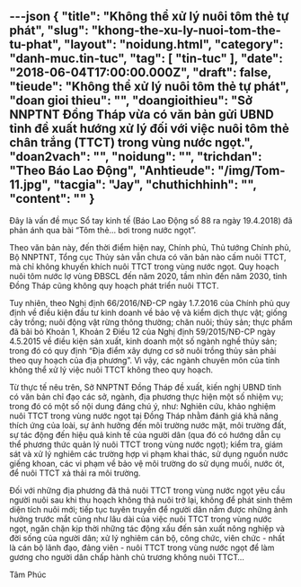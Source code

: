 ---json
{
    "title": "Không thể xử lý nuôi tôm thẻ tự phát",
    "slug": "khong-the-xu-ly-nuoi-tom-the-tu-phat",
    "layout": "noidung.html",
    "category": "danh-muc.tin-tuc",
    "tag": [
        "tin-tuc"
    ],
    "date": "2018-06-04T17:00:00.000Z",
    "draft": false,
    "tieude": "Không thể xử lý nuôi tôm thẻ tự phát",
    "doan gioi thieu": "",
    "doangioithieu": "Sở NNPTNT Đồng Tháp vừa có văn bản gửi UBND tỉnh đề xuất hướng xử lý đối với việc nuôi tôm thẻ chân trắng (TTCT) trong vùng nước ngọt.",
    "doan2vach": "",
    "noidung": "",
    "trichdan": "Theo Báo Lao Động",
    "Anhtieude": "/img/Tom-11.jpg",
    "tacgia": "Jay",
    "chuthichhinh": "",
    "__content__": ""
}
---
<p><span style="font-size:14px">Đ&acirc;y l&agrave; vấn đề mục Sổ tay kinh tế (B&aacute;o Lao Động số 88 ra ng&agrave;y 19.4.2018) đ&atilde; phản &aacute;nh qua b&agrave;i &ldquo;T&ocirc;m thẻ&hellip; bơi trong nước ngọt&rdquo;.</span></p>

<p><span style="font-size:14px">Theo văn bản n&agrave;y, đến thời điểm hiện nay, Ch&iacute;nh phủ, Thủ tướng Ch&iacute;nh phủ, Bộ NNPTNT, Tổng cục Thủy sản vẫn chưa c&oacute; văn bản n&agrave;o cấm nu&ocirc;i TTCT, m&agrave; chỉ kh&ocirc;ng khuyến kh&iacute;ch nu&ocirc;i TTCT trong v&ugrave;ng nước ngọt. Quy hoạch nu&ocirc;i t&ocirc;m nước lợ v&ugrave;ng ĐBSCL đến năm 2020, tầm nh&igrave;n đến năm 2030, tỉnh Đồng Th&aacute;p cũng kh&ocirc;ng quy hoạch ph&aacute;t triển nu&ocirc;i TTCT.</span></p>

<p><span style="font-size:14px">Tuy nhi&ecirc;n, theo Nghị định 66/2016/NĐ-CP ng&agrave;y 1.7.2016 của Ch&iacute;nh phủ quy định về điều kiện đầu tư kinh doanh về bảo vệ v&agrave; kiểm dịch thực vật; giống c&acirc;y trồng; nu&ocirc;i động vật rừng th&ocirc;ng thường; chăn nu&ocirc;i; thủy sản; thực phẩm đ&atilde; b&atilde;i bỏ Khoản 1, Khoản 2 Điều 12 của Nghị định 59/2015/NĐ-CP ng&agrave;y 4.5.2015 về điều kiện sản xuất, kinh doanh một số ng&agrave;nh nghề thủy sản; trong đ&oacute; c&oacute; quy định &ldquo;Địa điểm x&acirc;y dựng cơ sở nu&ocirc;i trồng thủy sản phải theo quy hoạch của địa phương&rdquo;. V&igrave; vậy, c&aacute;c ng&agrave;nh chuy&ecirc;n m&ocirc;n của tỉnh kh&ocirc;ng thể xử l&yacute; việc nu&ocirc;i TTCT kh&ocirc;ng theo quy hoạch.</span></p>

<p><span style="font-size:14px">Từ thực tế n&ecirc;u tr&ecirc;n, Sở NNPTNT Đồng Th&aacute;p đề xuất, kiến nghị UBND tỉnh c&oacute; văn bản chỉ đạo c&aacute;c sở, ng&agrave;nh, địa phương thực hiện một số nhiệm vụ; trong đ&oacute; c&oacute; một số nội dung đ&aacute;ng ch&uacute; &yacute;, như: Nghi&ecirc;n cứu, khảo nghiệm nu&ocirc;i TTCT trong v&ugrave;ng nước ngọt tại Đồng Th&aacute;p nhằm đ&aacute;nh gi&aacute; khả năng th&iacute;ch ứng của lo&agrave;i, sự ảnh hưởng đến m&ocirc;i trường nước mặt, m&ocirc;i trường đất, sự t&aacute;c động đến hiệu quả kinh tế của người d&acirc;n (qua đ&oacute; c&oacute; hướng dẫn cụ thể phương thức quản l&yacute; nu&ocirc;i TTCT trong v&ugrave;ng nước ngọt); kiểm tra, gi&aacute;m s&aacute;t v&agrave; xử l&yacute; nghi&ecirc;m c&aacute;c trường hợp vi phạm khai th&aacute;c, sử dụng nguồn nước giếng khoan, c&aacute;c vi phạm về bảo vệ m&ocirc;i trường do sử dụng muối, nước &oacute;t, để nu&ocirc;i TTCT xả thải ra m&ocirc;i trường.</span></p>

<p><span style="font-size:14px">Đối với những địa phương đ&atilde; thả nu&ocirc;i TTCT trong v&ugrave;ng nước ngọt y&ecirc;u cầu người nu&ocirc;i sau khi thu hoạch kh&ocirc;ng thả nu&ocirc;i trở lại, kh&ocirc;ng để ph&aacute;t sinh th&ecirc;m diện t&iacute;ch nu&ocirc;i mới; tiếp tục tuy&ecirc;n truyền để người d&acirc;n nắm được những ảnh hưởng trước mắt cũng như l&acirc;u d&agrave;i của việc nu&ocirc;i TTCT trong v&ugrave;ng nước ngọt, ngăn chặn kịp thời những t&aacute;c động xấu đến sản xuất n&ocirc;ng nghiệp v&agrave; đời sống của người d&acirc;n; xử l&yacute; nghi&ecirc;m c&aacute;n bộ, c&ocirc;ng chức, vi&ecirc;n chức - nhất l&agrave; c&aacute;n bộ l&atilde;nh đạo, đảng vi&ecirc;n - nu&ocirc;i TTCT trong v&ugrave;ng nước ngọt để l&agrave;m gương cho người d&acirc;n chấp h&agrave;nh chủ trương kh&ocirc;ng nu&ocirc;i TTCT&hellip;</span></p>

<p><span style="font-size:14px">T&acirc;m Ph&uacute;c&nbsp;</span></p>
